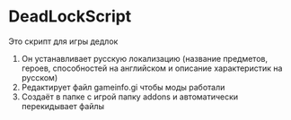 # DeadLockScript
Это скрипт для игры дедлок
1. Он устанавливает русскую локализацию (название предметов, героев, способностей на английском и описание характеристик на русском)
2. Редактирует файл gameinfo.gi чтобы моды работали
3. Создаёт в папке с игрой папку addons и автоматически перекидывает файлы
